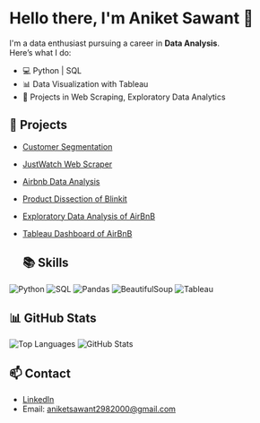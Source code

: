 # Hello there, I'm Aniket Sawant 👋

I'm a data enthusiast pursuing a career in **Data Analysis**.  
Here’s what I do:

- 💻 Python | SQL
- 📊 Data Visualization with Tableau
- 🚀 Projects in Web Scraping, Exploratory Data Analytics

## 🧠 Projects
- [Customer Segmentation](https://github.com/aniketsawant2982000/Customer-Segmentation)
- [JustWatch Web Scraper](https://github.com/aniketsawant2982000/Web-Scraping)
- [Airbnb Data Analysis](https://github.com/aniketsawant/airbnb-tableau)
- [Product Dissection of Blinkit](https://github.com/aniketsawant2982000/Product-Dissection-of-Blinkit)
- [Exploratory Data Analysis of AirBnB](https://github.com/aniketsawant2982000/Exploratory-Data-Analysis--AirBnB-Booking-Analysis)
- [Tableau Dashboard of AirBnB](https://github.com/aniketsawant2982000/Airbnb-tableau-dashboard)

  ## 📚 Skills

![Python](https://img.shields.io/badge/Python-3776AB?style=flat&logo=python&logoColor=white)
![SQL](https://img.shields.io/badge/SQL-005C84?style=flat&logo=mysql&logoColor=white)
![Pandas](https://img.shields.io/badge/Pandas-150458?style=flat&logo=pandas)
![BeautifulSoup](https://img.shields.io/badge/BeautifulSoup-green?style=flat)
![Tableau](https://img.shields.io/badge/Tableau-E97627?style=flat&logo=tableau&logoColor=white)

## 📊 GitHub Stats
![Top Languages](https://github-readme-stats.vercel.app/api/top-langs/?username=aniketsawant2982000&layout=compact&hide=html)
![GitHub Stats](https://github-readme-stats.vercel.app/api?username=aniketsawant2982000&show_icons=true&count_private=true&hide=contribs)

## 📫 Contact
- [LinkedIn](www.linkedin.com/in/aniketsawant2982000)
- Email: aniketsawant2982000@gmail.com

